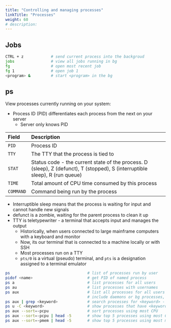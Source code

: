 ```yaml
---
title: "Controlling and managing processes"
linkTitle: "Processes"
weight: 60
# description:
---
```


## Jobs

```bash
CTRL + z            # send current process into the backgroud
jobs                # view all jobs running in bg
fg                  # open most recent job
fg 1                # open job 1
<program> &         # start <program> in the bg
```

## ps

View processes currently running on your system:
- Process ID (PID) differentiates each process from the next on your server
  - Server only knows PID
  

| Field | Description |
|:--|:--|
| `PID` | Process ID |
| `TTY` | The TTY that the process is tied to | 
| `STAT` | Status code - the current state of the process. D (sleep), Z (defunct), T (stopped), S (interruptible sleep), R (run queue) | 
| `TIME` | Total amount of CPU time consumed by this process | 
| `COMMAND` | Command being run by the process | 

- Interruptible sleep means that the process is waiting for input and cannot handle new signals
- defunct is a zombie, waiting for the parent process to clean it up
- TTY is teletypewriter - a terminal that accepts input and manages the output
  - Historically, when users connected to large mainframe computers with a keyboard and monitor
  - Now, its our terminal that is connected to a machine locally or with SSH
  - Most processes run on a TTY
  - `pts/0` is a virtual (pseudo) terminal, and `pts` is a designation assigned to a terminal emulator


```bash
ps                                  # list of processes run by user
pidof <name>                        # get PID of named process
ps a                                # list processes for all users
ps au                               # list processes with usernames
ps aux                              # list all processes for all users with usernames, and 
                                    # include daemons or bg processes, not limited to TTY processes
ps aux | grep <keyword>             # search processes for <keyword> - commonly used
ps u -C <keyword>                   # show processes that have <keyword>
ps aux --sort=-pcpu                 # sort processes using most CPU
ps aux --sort=-pcpu | head -5       # show top 5 processes using most CPU since boot
ps aux --sort=-pmem | head -5       # show top 5 processes using most memory since boot

```